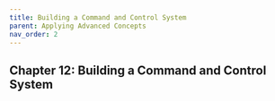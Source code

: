 ```yaml
---
title: Building a Command and Control System
parent: Applying Advanced Concepts 
nav_order: 2
---
```


## Chapter 12: Building a Command and Control System
